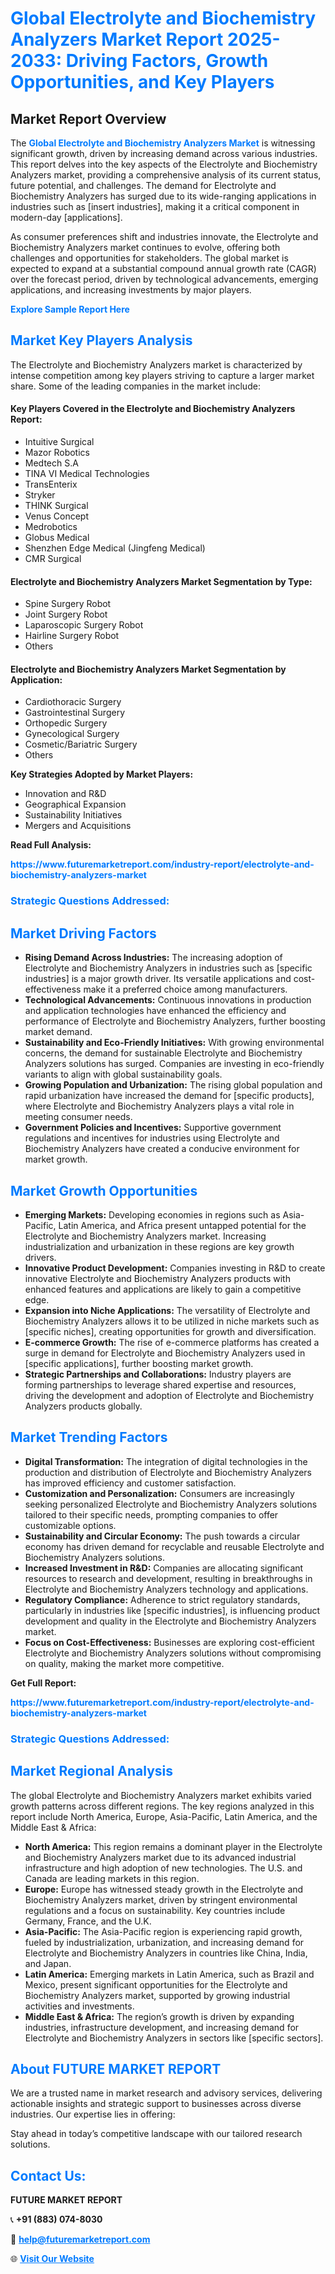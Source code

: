 <h1 style="color: #007BFF;">Global Electrolyte and Biochemistry Analyzers Market Report 2025-2033: Driving Factors, Growth Opportunities, and Key Players</h1>

<section id="overview">
<h2>Market Report Overview</h2>
<p>The <a href="https://www.futuremarketreport.com/industry-report/electrolyte-and-biochemistry-analyzers-market" style="color: #007BFF; text-decoration: none;"><strong>Global Electrolyte and Biochemistry Analyzers Market</strong></a> is witnessing significant growth, driven by increasing demand across various industries. This report delves into the key aspects of the Electrolyte and Biochemistry Analyzers market, providing a comprehensive analysis of its current status, future potential, and challenges. The demand for Electrolyte and Biochemistry Analyzers has surged due to its wide-ranging applications in industries such as [insert industries], making it a critical component in modern-day [applications].</p>
<p>As consumer preferences shift and industries innovate, the Electrolyte and Biochemistry Analyzers market continues to evolve, offering both challenges and opportunities for stakeholders. The global market is expected to expand at a substantial compound annual growth rate (CAGR) over the forecast period, driven by technological advancements, emerging applications, and increasing investments by major players.</p>
</section>

<section id="overview">
<p><a href="https://www.futuremarketreport.com/request-sample/reportId=33466" style="color: #007BFF; text-decoration: none;"><strong>Explore Sample Report Here</strong></a></p>
</section>

<section id="key-players">
<h2 style="color: #007BFF;">Market Key Players Analysis</h2>
<p>The Electrolyte and Biochemistry Analyzers market is characterized by intense competition among key players striving to capture a larger market share. Some of the leading companies in the market include:</p>
<h4>Key Players Covered in the Electrolyte and Biochemistry Analyzers Report:</h4>
<ul><li>Intuitive Surgical</li><li>Mazor Robotics</li><li>Medtech S.A</li><li>TINA VI Medical Technologies</li><li>TransEnterix</li><li>Stryker</li><li>THINK Surgical</li><li>Venus Concept</li><li>Medrobotics</li><li>Globus Medical</li><li>Shenzhen Edge Medical (Jingfeng Medical)</li><li>CMR Surgical</li></ul>
<h4>Electrolyte and Biochemistry Analyzers Market Segmentation by Type:</h4>
<ul><li>Spine Surgery Robot</li><li>Joint Surgery Robot</li><li>Laparoscopic Surgery Robot</li><li>Hairline Surgery Robot</li><li>Others</li></ul>

<h4>Electrolyte and Biochemistry Analyzers Market Segmentation by Application:</h4>
<ul><li>Cardiothoracic Surgery</li><li>Gastrointestinal Surgery</li><li>Orthopedic Surgery</li><li>Gynecological Surgery</li><li>Cosmetic/Bariatric Surgery</li><li>Others</li></ul>
<p><strong>Key Strategies Adopted by Market Players:</strong></p>
<ul>
<li>Innovation and R&D</li>
<li>Geographical Expansion</li>
<li>Sustainability Initiatives</li>
<li>Mergers and Acquisitions</li>
</ul>
</section>

<section>
<p><strong>Read Full Analysis: </strong></p><a href="https://www.futuremarketreport.com/industry-report/electrolyte-and-biochemistry-analyzers-market" style="color: #007BFF; text-decoration: none;"><strong>https://www.futuremarketreport.com/industry-report/electrolyte-and-biochemistry-analyzers-market</strong></a>
<h3 style="color: #007BFF;">Strategic Questions Addressed:</h3>
</section>

<section id="driving-factors">
<h2 style="color: #007BFF;">Market Driving Factors</h2>
<ul>
<li><strong>Rising Demand Across Industries:</strong> The increasing adoption of Electrolyte and Biochemistry Analyzers in industries such as [specific industries] is a major growth driver. Its versatile applications and cost-effectiveness make it a preferred choice among manufacturers.</li>
<li><strong>Technological Advancements:</strong> Continuous innovations in production and application technologies have enhanced the efficiency and performance of Electrolyte and Biochemistry Analyzers, further boosting market demand.</li>
<li><strong>Sustainability and Eco-Friendly Initiatives:</strong> With growing environmental concerns, the demand for sustainable Electrolyte and Biochemistry Analyzers solutions has surged. Companies are investing in eco-friendly variants to align with global sustainability goals.</li>
<li><strong>Growing Population and Urbanization:</strong> The rising global population and rapid urbanization have increased the demand for [specific products], where Electrolyte and Biochemistry Analyzers plays a vital role in meeting consumer needs.</li>
<li><strong>Government Policies and Incentives:</strong> Supportive government regulations and incentives for industries using Electrolyte and Biochemistry Analyzers have created a conducive environment for market growth.</li>
</ul>
</section>

<section id="growth-opportunities">
<h2 style="color: #007BFF;">Market Growth Opportunities</h2>
<ul>
<li><strong>Emerging Markets:</strong> Developing economies in regions such as Asia-Pacific, Latin America, and Africa present untapped potential for the Electrolyte and Biochemistry Analyzers market. Increasing industrialization and urbanization in these regions are key growth drivers.</li>
<li><strong>Innovative Product Development:</strong> Companies investing in R&D to create innovative Electrolyte and Biochemistry Analyzers products with enhanced features and applications are likely to gain a competitive edge.</li>
<li><strong>Expansion into Niche Applications:</strong> The versatility of Electrolyte and Biochemistry Analyzers allows it to be utilized in niche markets such as [specific niches], creating opportunities for growth and diversification.</li>
<li><strong>E-commerce Growth:</strong> The rise of e-commerce platforms has created a surge in demand for Electrolyte and Biochemistry Analyzers used in [specific applications], further boosting market growth.</li>
<li><strong>Strategic Partnerships and Collaborations:</strong> Industry players are forming partnerships to leverage shared expertise and resources, driving the development and adoption of Electrolyte and Biochemistry Analyzers products globally.</li>
</ul>
</section>

<section id="trending-factors">
<h2 style="color: #007BFF;">Market Trending Factors</h2>
<ul>
<li><strong>Digital Transformation:</strong> The integration of digital technologies in the production and distribution of Electrolyte and Biochemistry Analyzers has improved efficiency and customer satisfaction.</li>
<li><strong>Customization and Personalization:</strong> Consumers are increasingly seeking personalized Electrolyte and Biochemistry Analyzers solutions tailored to their specific needs, prompting companies to offer customizable options.</li>
<li><strong>Sustainability and Circular Economy:</strong> The push towards a circular economy has driven demand for recyclable and reusable Electrolyte and Biochemistry Analyzers solutions.</li>
<li><strong>Increased Investment in R&D:</strong> Companies are allocating significant resources to research and development, resulting in breakthroughs in Electrolyte and Biochemistry Analyzers technology and applications.</li>
<li><strong>Regulatory Compliance:</strong> Adherence to strict regulatory standards, particularly in industries like [specific industries], is influencing product development and quality in the Electrolyte and Biochemistry Analyzers market.</li>
<li><strong>Focus on Cost-Effectiveness:</strong> Businesses are exploring cost-efficient Electrolyte and Biochemistry Analyzers solutions without compromising on quality, making the market more competitive.</li>
</ul>
</section>

<section>
<p><strong>Get Full Report: </strong></p><a href="https://www.futuremarketreport.com/industry-report/electrolyte-and-biochemistry-analyzers-market" style="color: #007BFF; text-decoration: none;"><strong>https://www.futuremarketreport.com/industry-report/electrolyte-and-biochemistry-analyzers-market</strong></a>
<h3 style="color: #007BFF;">Strategic Questions Addressed:</h3>
</section>


<section id="regional-analysis">
<h2 style="color: #007BFF;">Market Regional Analysis</h2>
<p>The global Electrolyte and Biochemistry Analyzers market exhibits varied growth patterns across different regions. The key regions analyzed in this report include North America, Europe, Asia-Pacific, Latin America, and the Middle East & Africa:</p>
<ul>
<li><strong>North America:</strong> This region remains a dominant player in the Electrolyte and Biochemistry Analyzers market due to its advanced industrial infrastructure and high adoption of new technologies. The U.S. and Canada are leading markets in this region.</li>
<li><strong>Europe:</strong> Europe has witnessed steady growth in the Electrolyte and Biochemistry Analyzers market, driven by stringent environmental regulations and a focus on sustainability. Key countries include Germany, France, and the U.K.</li>
<li><strong>Asia-Pacific:</strong> The Asia-Pacific region is experiencing rapid growth, fueled by industrialization, urbanization, and increasing demand for Electrolyte and Biochemistry Analyzers in countries like China, India, and Japan.</li>
<li><strong>Latin America:</strong> Emerging markets in Latin America, such as Brazil and Mexico, present significant opportunities for the Electrolyte and Biochemistry Analyzers market, supported by growing industrial activities and investments.</li>
<li><strong>Middle East & Africa:</strong> The region’s growth is driven by expanding industries, infrastructure development, and increasing demand for Electrolyte and Biochemistry Analyzers in sectors like [specific sectors].</li>
</ul>
</section>

<footer>
<h2 style="color: #007BFF;">About FUTURE MARKET REPORT</h2>
<p>We are a trusted name in market research and advisory services, delivering actionable insights and strategic support to businesses across diverse industries. Our expertise lies in offering:</p>

<p>Stay ahead in today’s competitive landscape with our tailored research solutions.</p>

<h2 style="color: #007BFF;">Contact Us:</h2>
<p><strong>FUTURE MARKET REPORT</strong></p>
<p>📞 <strong>+91 (883) 074-8030</strong></p>
<p>📧 <strong><a href="mailto:help@futuremarketreport.com" style="color: #007BFF;">help@futuremarketreport.com</a></strong></p>
<p>🌐 <strong><a href="https://www.futuremarketreport.com/" style="color: #007BFF;">Visit Our Website</a></strong></p>
</footer>